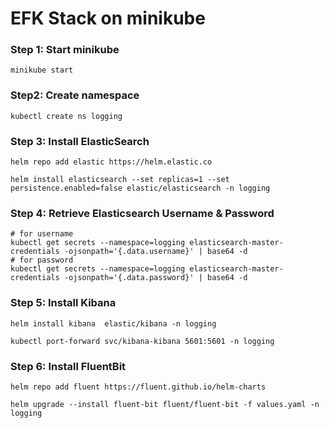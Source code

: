 # EFK Stack on minikube
### Step 1: Start minikube
```
minikube start
```
### Step2: Create namespace
```
kubectl create ns logging
```
### Step 3: Install ElasticSearch
```
helm repo add elastic https://helm.elastic.co

helm install elasticsearch --set replicas=1 --set persistence.enabled=false elastic/elasticsearch -n logging
```
### Step 4: Retrieve Elasticsearch Username & Password
```
# for username
kubectl get secrets --namespace=logging elasticsearch-master-credentials -ojsonpath='{.data.username}' | base64 -d
# for password
kubectl get secrets --namespace=logging elasticsearch-master-credentials -ojsonpath='{.data.password}' | base64 -d
```
### Step 5: Install Kibana 
```
helm install kibana  elastic/kibana -n logging

kubectl port-forward svc/kibana-kibana 5601:5601 -n logging
```
### Step 6: Install FluentBit
```
helm repo add fluent https://fluent.github.io/helm-charts

helm upgrade --install fluent-bit fluent/fluent-bit -f values.yaml -n logging
```